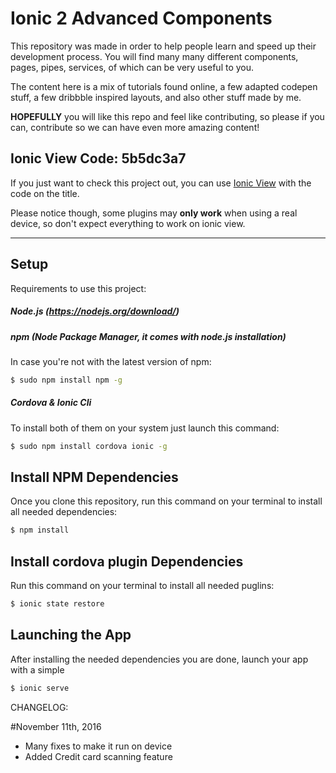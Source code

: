 # Ionic 2 Advanced Components

This repository was made in order to help people learn and speed up their development process.
You will find many many different components, pages, pipes, services, of which can be very useful to you. 

The content here is a mix of tutorials found online, a few adapted codepen stuff, a few dribbble inspired layouts, and also other stuff made by me.

**HOPEFULLY** you will like this repo and feel like contributing, so please if you can, contribute so we can have even more amazing content!  

## Ionic View Code: 5b5dc3a7

If you just want to check this project out, you can use [Ionic View](http://view.ionic.io/) with the code on the title.

Please notice though, some plugins may **only work** when using a real device, so don't expect everything to work on ionic view.

****


## Setup

Requirements to use this project:

##### Node.js (https://nodejs.org/download/)

##### npm (Node Package Manager, it comes with node.js installation)
In case you're not with the latest version of npm:
```sh
$ sudo npm install npm -g
```

##### Cordova & Ionic Cli
To install both of them on your system just launch this command:
```sh
$ sudo npm install cordova ionic -g
``` 

## Install NPM Dependencies
Once you clone this repository, run this command on your terminal to install all needed dependencies:
```sh
$ npm install
```

## Install cordova plugin Dependencies
Run this command on your terminal to install all needed puglins:
```sh
$ ionic state restore
```

## Launching the App
After installing the needed dependencies you are done, launch your app with a simple
```sh
$ ionic serve
```


CHANGELOG: 


#November 11th, 2016
- Many fixes to make it run on device
- Added Credit card scanning feature
